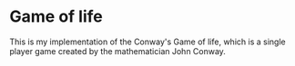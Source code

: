 # Game of life
 This is my implementation of the Conway's Game of life, which is a single player game created by the mathematician John Conway.
